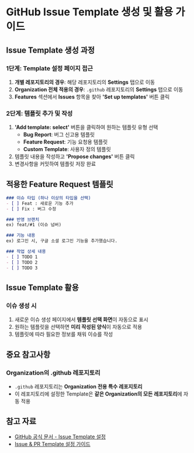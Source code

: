 # GitHub Issue Template 생성 및 활용 가이드

## Issue Template 생성 과정

### 1단계: Template 설정 페이지 접근

1. **개별 레포지토리의 경우**: 해당 레포지토리의 **Settings** 탭으로 이동
2. **Organization 전체 적용의 경우**: `.github` 레포지토리의 **Settings** 탭으로 이동
3. **Features** 섹션에서 **Issues** 항목을 찾아 **'Set up templates'** 버튼 클릭

### 2단계: 템플릿 추가 및 작성

1. **'Add template: select'** 버튼을 클릭하여 원하는 템플릿 유형 선택
    - **Bug Report**: 버그 신고용 템플릿
    - **Feature Request**: 기능 요청용 템플릿
    - **Custom Template**: 사용자 정의 템플릿
2. 템플릿 내용을 작성하고 **'Propose changes'** 버튼 클릭
3. 변경사항을 커밋하여 템플릿 저장 완료

## 적용한 Feature Request 템플릿

```markdown
### 이슈 타입 (하나 이상의 타입을 선택)
- [ ] Feat : 새로운 기능 추가
- [ ] Fix : 버그 수정

### 반영 브랜치
ex) feat/#1 (이슈 넘버)

### 기능 내용
ex) 로그인 시, 구글 소셜 로그인 기능을 추가했습니다.

### 작업 상세 내용
- [ ] TODO 1
- [ ] TODO 2  
- [ ] TODO 3
```

## Issue Template 활용

### 이슈 생성 시

1. 새로운 이슈 생성 페이지에서 **템플릿 선택 화면**이 자동으로 표시
2. 원하는 템플릿을 선택하면 **미리 작성된 양식**이 자동으로 적용
3. 템플릿에 따라 필요한 정보를 채워 이슈를 작성

## 중요 참고사항

### Organization의 .github 레포지토리

- `.github` 레포지토리는 **Organization 전용 특수 레포지토리**
- 이 레포지토리에 설정한 Template은 **같은 Organization의 모든 레포지토리**에 자동 적용

## 참고 자료

- [GitHub 공식 문서 - Issue Template 설정](https://docs.github.com/en/communities/using-templates-to-encourage-useful-issues-and-pull-requests/configuring-issue-templates-for-your-repository)
- [Issue & PR Template 설정 가이드](https://amaran-th.github.io/Github/%5BGithub%5D%20Issue%20&%20PR%20Template%20%EC%84%A4%EC%A0%95%ED%95%98%EA%B8%B0/)
